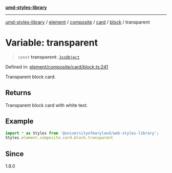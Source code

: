 [**umd-styles-library**](../../../../../../../../README.md)

***

[umd-styles-library](../../../../../../../../modules.md) / [element](../../../../../../../README.md) / [composite](../../../../../README.md) / [card](../../../README.md) / [block](../README.md) / transparent

# Variable: transparent

> `const` **transparent**: [`JssObject`](../../../../../../../../utilities/namespaces/transform/type-aliases/JssObject.md)

Defined in: [element/composite/card/block.ts:241](https://github.com/UMD-Digital/design-system/blob/ed6189804bf5f4c4fcbe5325b54aac33ac48d614/packages/styles/source/element/composite/card/block.ts#L241)

Transparent block card.

## Returns

Transparent block card with white text.

## Example

```typescript
import * as Styles from '@universityofmaryland/web-styles-library';
Styles.element.composite.card.block.transparent
```

## Since

1.8.0
